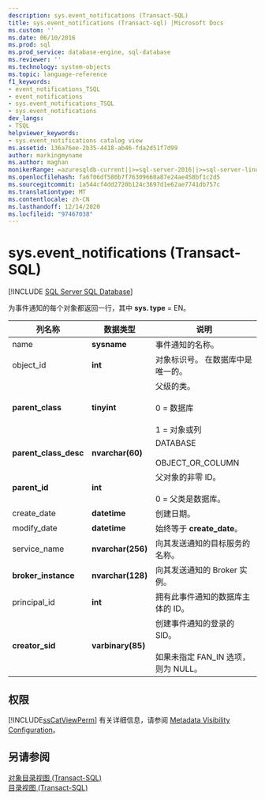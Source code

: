 ```yaml
---
description: sys.event_notifications (Transact-SQL)
title: sys.event_notifications (Transact-sql) |Microsoft Docs
ms.custom: ''
ms.date: 06/10/2016
ms.prod: sql
ms.prod_service: database-engine, sql-database
ms.reviewer: ''
ms.technology: system-objects
ms.topic: language-reference
f1_keywords:
- event_notifications_TSQL
- event_notifications
- sys.event_notifications_TSQL
- sys.event_notifications
dev_langs:
- TSQL
helpviewer_keywords:
- sys.event_notifications catalog view
ms.assetid: 136a76ee-2b35-4418-ab46-fda2d51f7d99
author: markingmyname
ms.author: maghan
monikerRange: =azuresqldb-current||>=sql-server-2016||>=sql-server-linux-2017||=azuresqldb-mi-current
ms.openlocfilehash: fa6f06df580b7f76309660a87e24ae458bf1c2d5
ms.sourcegitcommit: 1a544cf4dd2720b124c3697d1e62ae7741db757c
ms.translationtype: MT
ms.contentlocale: zh-CN
ms.lasthandoff: 12/14/2020
ms.locfileid: "97467038"
---
```

# <a name="sysevent_notifications-transact-sql"></a>sys.event_notifications (Transact-SQL)
[!INCLUDE [SQL Server SQL Database](../../includes/applies-to-version/sql-asdb.md)]

  为事件通知的每个对象都返回一行，其中 **sys. type** = EN。  
  
|列名称|数据类型|说明|  
|-----------------|---------------|-----------------|  
|name|**sysname**|事件通知的名称。|  
|object_id|**int**|对象标识号。 在数据库中是唯一的。|  
|**parent_class**|**tinyint**|父级的类。<br /><br /> 0 = 数据库<br /><br /> 1 = 对象或列|  
|**parent_class_desc**|**nvarchar(60)**|DATABASE<br /><br /> OBJECT_OR_COLUMN|  
|**parent_id**|**int**|父对象的非零 ID。<br /><br /> 0 = 父类是数据库。|  
|create_date|**datetime**|创建日期。|  
|modify_date|**datetime**|始终等于 **create_date**。|  
|service_name|**nvarchar(256)**|向其发送通知的目标服务的名称。|  
|**broker_instance**|**nvarchar(128)**|向其发送通知的 Broker 实例。|  
|principal_id|**int**|拥有此事件通知的数据库主体的 ID。|  
|**creator_sid**|**varbinary(85)**|创建事件通知的登录的 SID。<br /><br /> 如果未指定 FAN_IN 选项，则为 NULL。|  
  
## <a name="permissions"></a>权限  
 [!INCLUDE[ssCatViewPerm](../../includes/sscatviewperm-md.md)] 有关详细信息，请参阅 [Metadata Visibility Configuration](../../relational-databases/security/metadata-visibility-configuration.md)。  
  
## <a name="see-also"></a>另请参阅  
 [对象目录视图 (Transact-SQL)](../../relational-databases/system-catalog-views/object-catalog-views-transact-sql.md)   
 [目录视图 (Transact-SQL)](../../relational-databases/system-catalog-views/catalog-views-transact-sql.md)  
  
  

